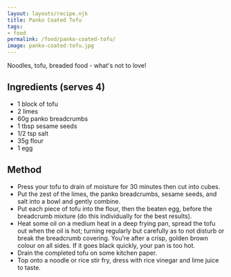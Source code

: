 ```yaml
---
layout: layouts/recipe.njk
title: Panko Coated Tofu
tags:
- food
permalink: /food/panko-coated-tofu/
image: panko-coated-tofu.jpg
---
```

Noodles, tofu, breaded food - what's not to love!⁣

## Ingredients (serves 4)
- 1 block of tofu
- 2 limes
- 60g panko breadcrumbs
- 1 tbsp sesame seeds
- 1/2 tsp salt
- 35g flour
- 1 egg

## Method
- Press your tofu to drain of moisture for 30 minutes then cut into cubes.⁣
- Put the zest of the limes, the panko breadcrumbs, sesame seeds, and salt into a bowl and gently combine.⁣
- Put each piece of tofu into the flour, then the beaten egg, before the breadcrumb mixture (do this individually for the best results)⁣.
- Heat some oil on a medium heat in a deep frying pan, spread the tofu out when the oil is hot; turning regularly but carefully as to not disturb or break the breadcrumb covering. You're after a crisp, golden brown colour on all sides. If it goes black quickly, your pan is too hot.⁣
- Drain the completed tofu on some kitchen paper.⁣
- Top onto a noodle or rice stir fry, dress with rice vinegar and lime juice to taste.⁣